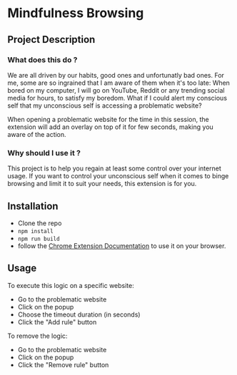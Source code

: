 # Mindfulness Browsing

## Project Description

### What does this do ?

We are all driven by our habits, good ones and unfortunatly bad ones. For me, some are so ingrained that I am aware of them when it's too late:
When bored on my computer, I will go on YouTube, Reddit or any trending social media for hours, to satisfy my boredom.
What if I could alert my conscious self that my unconscious self is accessing a problematic website?

When opening a problematic website for the time in this session, the extension will add an overlay on top of it for few seconds, making you aware of the action.

### Why should I use it ?

This project is to help you regain at least some control over your internet usage.
If you want to control your unconscious self when it comes to binge browsing and limit it to suit your needs, this extension is for you.

## Installation
- Clone the repo
- `npm install`
- `npm run build`
- follow the [Chrome Extension Documentation](https://developer.chrome.com/docs/extensions/mv3/getstarted/development-basics/#load-unpacked) to use it on your browser.

## Usage

To execute this logic on a specific website:

- Go to the problematic website
- Click on the popup
- Choose the timeout duration (in seconds)
- Click the "Add rule" button

To remove the logic:

- Go to the problematic website
- Click on the popup
- Click the "Remove rule" button
